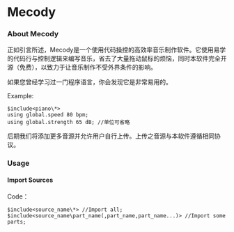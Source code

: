 # Mecody

### About Mecody

正如引言所述，Mecody是一个使用代码操控的高效率音乐制作软件。它使用易学的代码行与控制逻辑来编写音乐，省去了大量拖动鼠标的烦恼，同时本软件完全开源（免费），以致力于让音乐制作不受外界条件的影响。

如果您曾经学习过一门程序语言，你会发现它是非常易用的。

Example:
```
$include<piano\*>
using global.speed 80 bpm;
using global.strength 65 dB; //单位可省略
```

后期我们将添加更多音源并允许用户自行上传。上传之音源与本软件遵循相同协议。

### Usage

#### Import Sources

Code：
```
$include<source_name\*> //Import all;
$include<source_name\part_name(,part_name,part_name...)> //Import some parts;
